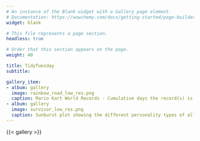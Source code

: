 ```yaml
---
# An instance of the Blank widget with a Gallery page element.
# Documentation: https://wowchemy.com/docs/getting-started/page-builder/
widget: blank

# This file represents a page section.
headless: true

# Order that this section appears on the page.
weight: 40

title: TidyTuesday
subtitle:

gallery_item:
- album: gallery
  image: rainbow_road_low_res.png
  caption: Mario Kart World Records - Cumulative days the record(s) is held by players. [Github](https://github.com/TWarczak/TidyTuesday/tree/main/plots/2021_22_mariokart)
- album: gallery
  image: survivor_low_res.png
  caption: Sunburst plot showing the different personality types of all Survivor contestants vs just the winners. [Github](https://github.com/TWarczak/TidyTuesday/tree/main/plots/2021_23_survivor)
---
```


{{< gallery >}}
